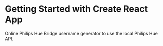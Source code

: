 # Getting Started with Create React App

Online Philips Hue Bridge username generator to use the local Philips Hue API.
